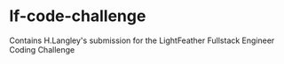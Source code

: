 # lf-code-challenge
Contains H.Langley's submission for the LightFeather Fullstack Engineer Coding Challenge
